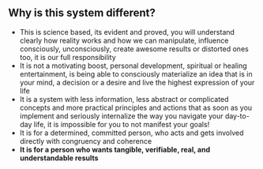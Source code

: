 ## Why is this system different?

- This is science based, its evident and proved, you will understand clearly how reality works and how we can manipulate, influence consciously, unconsciously, create awesome results or distorted ones too, it is our full responsibility
- It is not a motivating boost, personal development, spiritual or healing entertainment, is being able to consciously materialize an idea that is in your mind, a decision or a desire and live the highest expression of your life
- It is a system with less information, less abstract or complicated concepts and more practical principles and actions that as soon as you implement and seriously internalize the way you navigate your day-to-day life, it is impossible for you to not manifest your goals!
- It is for a determined, committed person, who acts and gets involved directly with congruency and coherence
- **It is for a person who wants tangible, verifiable, real, and understandable results**


